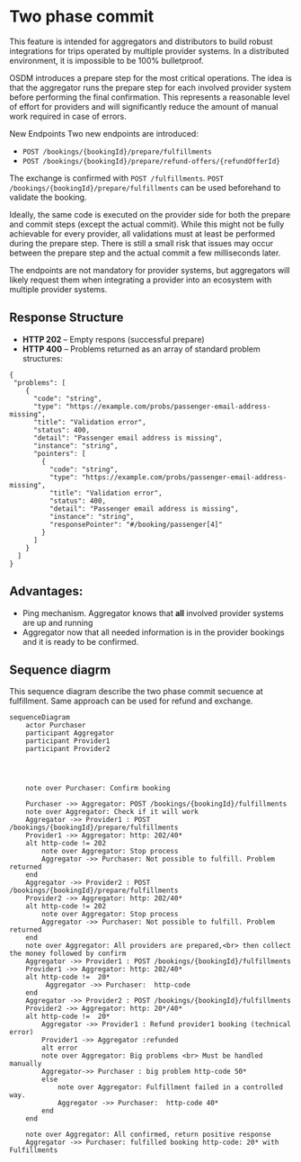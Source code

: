 # Two phase commit
This feature is intended for aggregators and distributors to build robust integrations for trips operated by multiple provider systems.
In a distributed environment, it is impossible to be 100% bulletproof.

OSDM introduces a prepare step for the most critical operations.
The idea is that the aggregator runs the prepare step for each involved provider system before performing the final confirmation.
This represents a reasonable level of effort for providers and will significantly reduce the amount of manual work required in case of errors.

New Endpoints
Two new endpoints are introduced:
* `POST /bookings/{bookingId}/prepare/fulfillments`
* `POST /bookings/{bookingId}/prepare/refund-offers/{refundOfferId}`

The exchange is confirmed with `POST /fulfillments`.
`POST /bookings/{bookingId}/prepare/fulfillments` can be used beforehand to validate the booking.

Ideally, the same code is executed on the provider side for both the prepare and commit steps (except the actual commit).
While this might not be fully achievable for every provider, all validations must at least be performed during the prepare step.
There is still a small risk that issues may occur between the prepare step and the actual commit a few milliseconds later.

The endpoints are not mandatory for provider systems, but aggregators will likely request them when integrating a provider into an ecosystem with multiple provider systems.

## Response Structure
* **HTTP 202** – Empty respons (successful prepare)
* **HTTP 400** – Problems returned as an array of standard problem structures:
```
{
 "problems": [
    {
      "code": "string",
      "type": "https://example.com/probs/passenger-email-address-missing",
      "title": "Validation error",
      "status": 400,
      "detail": "Passenger email address is missing",
      "instance": "string",
      "pointers": [
        {
          "code": "string",
          "type": "https://example.com/probs/passenger-email-address-missing",
          "title": "Validation error",
          "status": 400,
          "detail": "Passenger email address is missing",
          "instance": "string",
          "responsePointer": "#/booking/passenger[4]"
        }
      ]
    }
  ]
}
```
## Advantages:
- Ping mechanism. Aggregator knows that **all** involved provider systems are up and running
- Aggregator now that all needed information is in the provider bookings and it is ready to be confirmed.

## Sequence diagrm
This sequence diagram describe the two phase commit secuence at fulfillment. Same approach can be used for refund and exchange.

```mermaid
sequenceDiagram
    actor Purchaser
    participant Aggregator
    participant Provider1
    participant Provider2
    



    note over Purchaser: Confirm booking

    Purchaser ->> Aggregator: POST /bookings/{bookingId}/fulfillments
    note over Aggregator: Check if it will work
    Aggregator ->> Provider1 : POST /bookings/{bookingId}/prepare/fulfillments
    Provider1 ->> Aggregator: http: 202/40*
    alt http-code != 202
        note over Aggregator: Stop process
        Aggregator ->> Purchaser: Not possible to fulfill. Problem returned
    end
    Aggregator ->> Provider2 : POST /bookings/{bookingId}/prepare/fulfillments
    Provider2 ->> Aggregator: http: 202/40*
    alt http-code != 202
        note over Aggregator: Stop process    
        Aggregator ->> Purchaser: Not possible to fulfill. Problem returned
    end
    note over Aggregator: All providers are prepared,<br> then collect the money followed by confirm
    Aggregator ->> Provider1 : POST /bookings/{bookingId}/fulfillments
    Provider1 ->> Aggregator: http: 202/40*
    alt http-code !=  20*
         Aggregator ->> Purchaser:  http-code 
    end
    Aggregator ->> Provider2 : POST /bookings/{bookingId}/fulfillments
    Provider2 ->> Aggregator: http: 20*/40*
    alt http-code !=  20*
        Aggregator ->> Provider1 : Refund provider1 booking (technical error)
        Provider1 ->> Aggregator :refunded
        alt error
        note over Aggregator: Big problems <br> Must be handled manually
        Aggregator->> Purchaser : big problem http-code 50*
        else
            note over Aggregator: Fulfillment failed in a controlled way.
            Aggregator ->> Purchaser:  http-code 40*
        end
    end

    note over Aggregator: All confirmed, return positive response
    Aggregator ->> Purchaser: fulfilled booking http-code: 20* with Fulfillments

```
